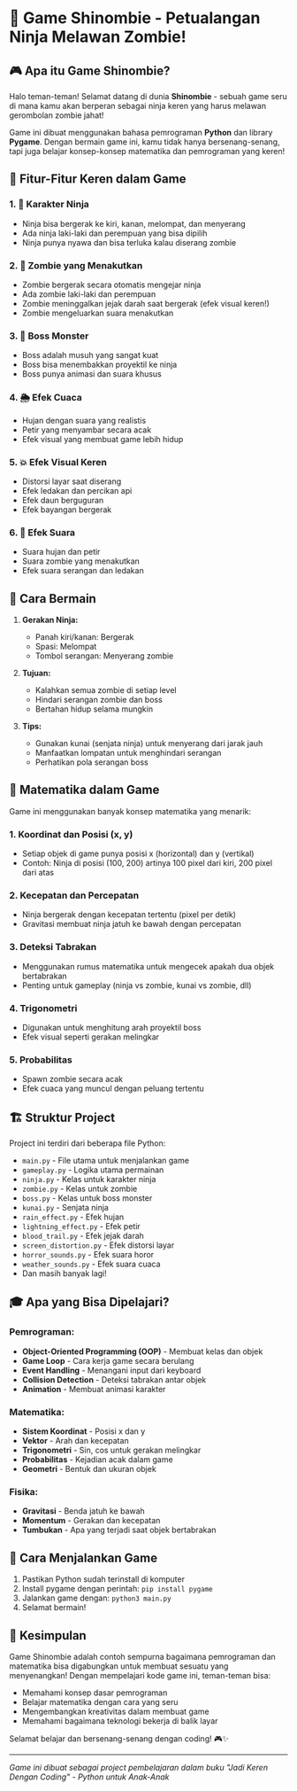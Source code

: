 # 🥷 Game Shinombie - Petualangan Ninja Melawan Zombie!

## 🎮 Apa itu Game Shinombie?

Halo teman-teman! Selamat datang di dunia **Shinombie** - sebuah game seru di mana kamu akan berperan sebagai ninja keren yang harus melawan gerombolan zombie jahat! 

Game ini dibuat menggunakan bahasa pemrograman **Python** dan library **Pygame**. Dengan bermain game ini, kamu tidak hanya bersenang-senang, tapi juga belajar konsep-konsep matematika dan pemrograman yang keren!

## 🌟 Fitur-Fitur Keren dalam Game

### 1. 🥷 Karakter Ninja
- Ninja bisa bergerak ke kiri, kanan, melompat, dan menyerang
- Ada ninja laki-laki dan perempuan yang bisa dipilih
- Ninja punya nyawa dan bisa terluka kalau diserang zombie

### 2. 🧟 Zombie yang Menakutkan
- Zombie bergerak secara otomatis mengejar ninja
- Ada zombie laki-laki dan perempuan
- Zombie meninggalkan jejak darah saat bergerak (efek visual keren!)
- Zombie mengeluarkan suara menakutkan

### 3. 👹 Boss Monster
- Boss adalah musuh yang sangat kuat
- Boss bisa menembakkan proyektil ke ninja
- Boss punya animasi dan suara khusus

### 4. 🌦️ Efek Cuaca
- Hujan dengan suara yang realistis
- Petir yang menyambar secara acak
- Efek visual yang membuat game lebih hidup

### 5. 💥 Efek Visual Keren
- Distorsi layar saat diserang
- Efek ledakan dan percikan api
- Efek daun berguguran
- Efek bayangan bergerak

### 6. 🎵 Efek Suara
- Suara hujan dan petir
- Suara zombie yang menakutkan
- Efek suara serangan dan ledakan

## 🎯 Cara Bermain

1. **Gerakan Ninja:**
   - Panah kiri/kanan: Bergerak
   - Spasi: Melompat
   - Tombol serangan: Menyerang zombie

2. **Tujuan:**
   - Kalahkan semua zombie di setiap level
   - Hindari serangan zombie dan boss
   - Bertahan hidup selama mungkin

3. **Tips:**
   - Gunakan kunai (senjata ninja) untuk menyerang dari jarak jauh
   - Manfaatkan lompatan untuk menghindari serangan
   - Perhatikan pola serangan boss

## 🧮 Matematika dalam Game

Game ini menggunakan banyak konsep matematika yang menarik:

### 1. **Koordinat dan Posisi (x, y)**
- Setiap objek di game punya posisi x (horizontal) dan y (vertikal)
- Contoh: Ninja di posisi (100, 200) artinya 100 pixel dari kiri, 200 pixel dari atas

### 2. **Kecepatan dan Percepatan**
- Ninja bergerak dengan kecepatan tertentu (pixel per detik)
- Gravitasi membuat ninja jatuh ke bawah dengan percepatan

### 3. **Deteksi Tabrakan**
- Menggunakan rumus matematika untuk mengecek apakah dua objek bertabrakan
- Penting untuk gameplay (ninja vs zombie, kunai vs zombie, dll)

### 4. **Trigonometri**
- Digunakan untuk menghitung arah proyektil boss
- Efek visual seperti gerakan melingkar

### 5. **Probabilitas**
- Spawn zombie secara acak
- Efek cuaca yang muncul dengan peluang tertentu

## 🏗️ Struktur Project

Project ini terdiri dari beberapa file Python:

- `main.py` - File utama untuk menjalankan game
- `gameplay.py` - Logika utama permainan
- `ninja.py` - Kelas untuk karakter ninja
- `zombie.py` - Kelas untuk zombie
- `boss.py` - Kelas untuk boss monster
- `kunai.py` - Senjata ninja
- `rain_effect.py` - Efek hujan
- `lightning_effect.py` - Efek petir
- `blood_trail.py` - Efek jejak darah
- `screen_distortion.py` - Efek distorsi layar
- `horror_sounds.py` - Efek suara horor
- `weather_sounds.py` - Efek suara cuaca
- Dan masih banyak lagi!

## 🎓 Apa yang Bisa Dipelajari?

### Pemrograman:
- **Object-Oriented Programming (OOP)** - Membuat kelas dan objek
- **Game Loop** - Cara kerja game secara berulang
- **Event Handling** - Menangani input dari keyboard
- **Collision Detection** - Deteksi tabrakan antar objek
- **Animation** - Membuat animasi karakter

### Matematika:
- **Sistem Koordinat** - Posisi x dan y
- **Vektor** - Arah dan kecepatan
- **Trigonometri** - Sin, cos untuk gerakan melingkar
- **Probabilitas** - Kejadian acak dalam game
- **Geometri** - Bentuk dan ukuran objek

### Fisika:
- **Gravitasi** - Benda jatuh ke bawah
- **Momentum** - Gerakan dan kecepatan
- **Tumbukan** - Apa yang terjadi saat objek bertabrakan

## 🚀 Cara Menjalankan Game

1. Pastikan Python sudah terinstall di komputer
2. Install pygame dengan perintah: `pip install pygame`
3. Jalankan game dengan: `python3 main.py`
4. Selamat bermain!

## 🎉 Kesimpulan

Game Shinombie adalah contoh sempurna bagaimana pemrograman dan matematika bisa digabungkan untuk membuat sesuatu yang menyenangkan! Dengan mempelajari kode game ini, teman-teman bisa:

- Memahami konsep dasar pemrograman
- Belajar matematika dengan cara yang seru
- Mengembangkan kreativitas dalam membuat game
- Memahami bagaimana teknologi bekerja di balik layar

Selamat belajar dan bersenang-senang dengan coding! 🎮✨

---

*Game ini dibuat sebagai project pembelajaran dalam buku "Jadi Keren Dengan Coding" - Python untuk Anak-Anak*